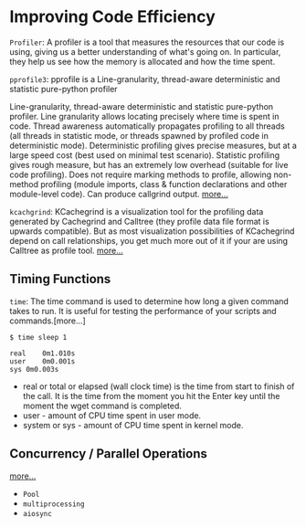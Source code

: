 # Improving Code Efficiency

`Profiler`: A profiler is a tool that measures the resources that our code is using, giving us a better understanding of what's going on. In particular, they help us see how the memory is allocated and how the time spent.

`pprofile3`: pprofile is a Line-granularity, thread-aware deterministic and statistic pure-python profiler

Line-granularity, thread-aware deterministic and statistic pure-python profiler. Line granularity allows locating precisely where time is spent in code. Thread awareness automatically propagates profiling to all threads (all threads in statistic mode, or threads spawned by profiled code in deterministic mode). Deterministic profiling gives precise measures, but at a large speed cost (best used on minimal test scenario). Statistic profiling gives rough measure, but has an extremely low overhead (suitable for live code profiling). Does not require marking methods to profile, allowing non-method profiling (module imports, class & function declarations and other module-level code). Can produce callgrind output. [more...](https://manpages.debian.org/unstable/python3-pprofile/pprofile3.1.en.html)

`kcachgrind`: KCachegrind is a visualization tool for the profiling data generated by Cachegrind and Calltree (they profile data file format is upwards compatible). But as most visualization possibilities of KCachegrind depend on call relationships, you get much more out of it if your are using Calltree as profile tool. [more...](https://kcachegrind.github.io/html/Home.html)

## Timing Functions
`time`: The time command is used to determine how long a given command takes to run. It is useful for testing the performance of your scripts and commands.[more...]

```
$ time sleep 1

real	0m1.010s
user	0m0.001s
sys	0m0.003s
```
* real or total or elapsed (wall clock time) is the time from start to finish of the call. It is the time from the moment you hit the Enter key until the moment the wget command is completed.
* user - amount of CPU time spent in user mode.
* system or sys - amount of CPU time spent in kernel mode.

## Concurrency /  Parallel Operations

[more...](https://realpython.com/python-concurrency/)

* `Pool`
* `multiprocessing`
* `aiosync`

